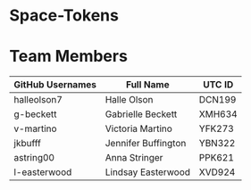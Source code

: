 # Space-Tokens
# Team Members

| GitHub Usernames | Full Name           | UTC ID | 
| ---------------- | ------------------  | ------ |
| halleolson7      | Halle Olson         | DCN199 |
| g-beckett        | Gabrielle Beckett   | XMH634 |
| v-martino        | Victoria Martino    | YFK273 |
| jkbufff          | Jennifer Buffington | YBN322 |
| astring00        | Anna Stringer       | PPK621 |
| l-easterwood     | Lindsay Easterwood  | XVD924 |

